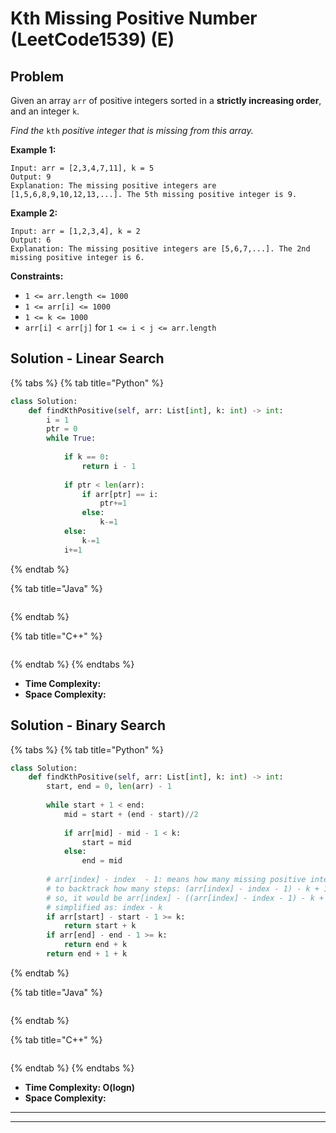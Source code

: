 # Kth Missing Positive Number (LeetCode1539) (E)

## Problem

Given an array `arr` of positive integers sorted in a **strictly increasing order**, and an integer `k`.

_Find the_ `kth` _positive integer that is missing from this array._

&#x20;

**Example 1:**

```
Input: arr = [2,3,4,7,11], k = 5
Output: 9
Explanation: The missing positive integers are [1,5,6,8,9,10,12,13,...]. The 5th missing positive integer is 9.
```

**Example 2:**

```
Input: arr = [1,2,3,4], k = 2
Output: 6
Explanation: The missing positive integers are [5,6,7,...]. The 2nd missing positive integer is 6.
```

&#x20;

**Constraints:**

* `1 <= arr.length <= 1000`
* `1 <= arr[i] <= 1000`
* `1 <= k <= 1000`
* `arr[i] < arr[j]` for `1 <= i < j <= arr.length`



## Solution - Linear Search

{% tabs %}
{% tab title="Python" %}
```python
class Solution:
    def findKthPositive(self, arr: List[int], k: int) -> int:
        i = 1
        ptr = 0
        while True:
            
            if k == 0:
                return i - 1
            
            if ptr < len(arr):
                if arr[ptr] == i:
                    ptr+=1
                else:
                    k-=1
            else:
                k-=1
            i+=1
```
{% endtab %}

{% tab title="Java" %}
```java
```
{% endtab %}

{% tab title="C++" %}
```cpp
```
{% endtab %}
{% endtabs %}

* **Time Complexity:**
* **Space Complexity:**

## Solution - Binary Search

{% tabs %}
{% tab title="Python" %}
```python
class Solution:
    def findKthPositive(self, arr: List[int], k: int) -> int:
        start, end = 0, len(arr) - 1
        
        while start + 1 < end:
            mid = start + (end - start)//2
            
            if arr[mid] - mid - 1 < k:
                start = mid
            else:
                end = mid
                
        # arr[index] - index  - 1: means how many missing positive integer before index
        # to backtrack how many steps: (arr[index] - index - 1) - k + 1
        # so, it would be arr[index] - ((arr[index] - index - 1) - k + 1)
        # simplified as: index - k
        if arr[start] - start - 1 >= k:
            return start + k
        if arr[end] - end - 1 >= k:
            return end + k
        return end + 1 + k
```
{% endtab %}

{% tab title="Java" %}
```java
```
{% endtab %}

{% tab title="C++" %}
```cpp
```
{% endtab %}
{% endtabs %}

* **Time Complexity: O(logn)**
* **Space Complexity:**

****

****
